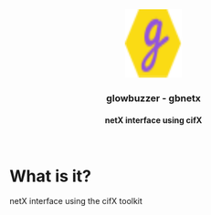 <div align="center">
<a href="https://www.glowbuzzer.com">
    <img src="images/tiny-logo.svg" alt="Logo" width="100" height="120">
  </a>
<h3 align="center">glowbuzzer - gbnetx</h3>
  <h4 align="center">
    <b>netX interface using cifX</b>
    <br />
    <br />
    <br />
  </h4>
</div>


# What is it?
netX interface using the cifX toolkit